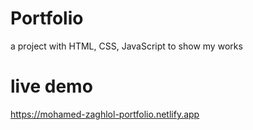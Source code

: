 # Portfolio
a project with HTML, CSS, JavaScript to show my works

# live demo
https://mohamed-zaghlol-portfolio.netlify.app
